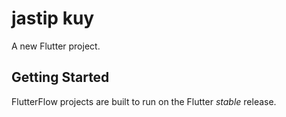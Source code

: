 # jastip kuy

A new Flutter project.

## Getting Started

FlutterFlow projects are built to run on the Flutter _stable_ release.

